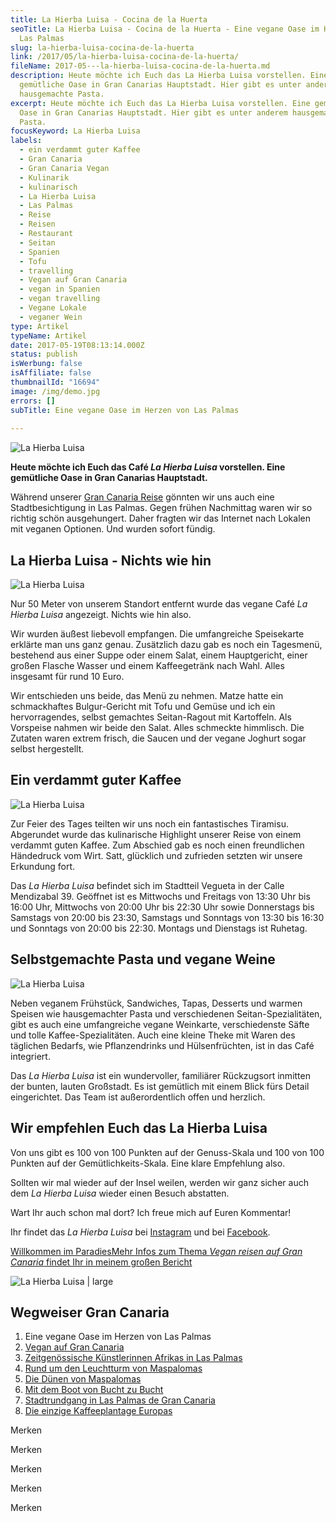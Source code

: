 ```yaml
---
title: La Hierba Luisa - Cocina de la Huerta
seoTitle: La Hierba Luisa - Cocina de la Huerta - Eine vegane Oase im Herzen von
  Las Palmas
slug: la-hierba-luisa-cocina-de-la-huerta
link: /2017/05/la-hierba-luisa-cocina-de-la-huerta/
fileName: 2017-05---la-hierba-luisa-cocina-de-la-huerta.md
description: Heute möchte ich Euch das La Hierba Luisa vorstellen. Eine
  gemütliche Oase in Gran Canarias Hauptstadt. Hier gibt es unter anderem
  hausgemachte Pasta.
excerpt: Heute möchte ich Euch das La Hierba Luisa vorstellen. Eine gemütliche
  Oase in Gran Canarias Hauptstadt. Hier gibt es unter anderem hausgemachte
  Pasta.
focusKeyword: La Hierba Luisa
labels:
  - ein verdammt guter Kaffee
  - Gran Canaria
  - Gran Canaria Vegan
  - Kulinarik
  - kulinarisch
  - La Hierba Luisa
  - Las Palmas
  - Reise
  - Reisen
  - Restaurant
  - Seitan
  - Spanien
  - Tofu
  - travelling
  - Vegan auf Gran Canaria
  - vegan in Spanien
  - vegan travelling
  - Vegane Lokale
  - veganer Wein
type: Artikel
typeName: Artikel
date: 2017-05-19T08:13:14.000Z
status: publish
isWerbung: false
isAffiliate: false
thumbnailId: "16694"
image: /img/demo.jpg
errors: []
subTitle: Eine vegane Oase im Herzen von Las Palmas
  
---
```


![La Hierba Luisa](http://cardamonchai.com/wp-content/uploads/2017/05/33941107653_3464444646_k-640x426.jpg)

**Heute möchte ich Euch das Café _La Hierba Luisa_ vorstellen. Eine gemütliche
Oase in Gran Canarias Hauptstadt.**

Während unserer [Gran Canaria Reise](/2017/05/vegan-auf-gran-canaria/) gönnten
wir uns auch eine Stadtbesichtigung in Las Palmas. Gegen frühen Nachmittag waren
wir so richtig schön ausgehungert. Daher fragten wir das Internet nach Lokalen
mit veganen Optionen. Und wurden sofort fündig.

## La Hierba Luisa - Nichts wie hin

![La Hierba Luisa](http://cardamonchai.com/wp-content/uploads/2017/05/34709979926_a2d77ae774_k-640x426.jpg)

Nur 50 Meter von unserem Standort entfernt wurde das vegane Café _La Hierba
Luisa_ angezeigt. Nichts wie hin also.

Wir wurden äußest liebevoll empfangen. Die umfangreiche Speisekarte erklärte man
uns ganz genau. Zusätzlich dazu gab es noch ein Tagesmenü, bestehend aus einer
Suppe oder einem Salat, einem Hauptgericht, einer großen Flasche Wasser und
einem Kaffeegetränk nach Wahl. Alles insgesamt für rund 10 Euro.

Wir entschieden uns beide, das Menü zu nehmen. Matze hatte ein schmackhaftes
Bulgur-Gericht mit Tofu und Gemüse und ich ein hervorragendes, selbst gemachtes
Seitan-Ragout mit Kartoffeln. Als Vorspeise nahmen wir beide den Salat. Alles
schmeckte himmlisch. Die Zutaten waren extrem frisch, die Saucen und der vegane
Joghurt sogar selbst hergestellt.

## Ein verdammt guter Kaffee

![La Hierba Luisa](http://cardamonchai.com/wp-content/uploads/2017/05/34365409100_4277715245_k-640x426.jpg)

Zur Feier des Tages teilten wir uns noch ein fantastisches Tiramisu. Abgerundet
wurde das kulinarische Highlight unserer Reise von einem verdammt guten Kaffee.
Zum Abschied gab es noch einen freundlichen Händedruck vom Wirt. Satt, glücklich
und zufrieden setzten wir unsere Erkundung fort.

Das _La Hierba Luisa_ befindet sich im Stadtteil Vegueta in der Calle
Mendizabal 39. Geöffnet ist es Mittwochs und Freitags von 13:30 Uhr bis 16:00
Uhr, Mittwochs von 20:00 Uhr bis 22:30 Uhr sowie Donnerstags bis Samstags von
20:00 bis 23:30, Samstags und Sonntags von 13:30 bis 16:30 und Sonntags von
20:00 bis 22:30. Montags und Dienstags ist Ruhetag.

## Selbstgemachte Pasta und vegane Weine

![La Hierba Luisa](http://cardamonchai.com/wp-content/uploads/2017/05/34750165095_4103dbcc62_k-640x961.jpg)

Neben veganem Frühstück, Sandwiches, Tapas, Desserts und warmen Speisen wie
hausgemachter Pasta und verschiedenen Seitan-Spezialitäten, gibt es auch eine
umfangreiche vegane Weinkarte, verschiedenste Säfte und tolle
Kaffee-Spezialitäten. Auch eine kleine Theke mit Waren des täglichen Bedarfs,
wie Pflanzendrinks und Hülsenfrüchten, ist in das Café integriert.

Das _La Hierba Luisa_ ist ein wundervoller, familiärer Rückzugsort inmitten der
bunten, lauten Großstadt. Es ist gemütlich mit einem Blick fürs Detail
eingerichtet. Das Team ist außerordentlich offen und herzlich.

## Wir empfehlen Euch das La Hierba Luisa

Von uns gibt es 100 von 100 Punkten auf der Genuss-Skala und 100 von 100 Punkten
auf der Gemütlichkeits-Skala. Eine klare Empfehlung also.

Sollten wir mal wieder auf der Insel weilen, werden wir ganz sicher auch dem _La
Hierba Luisa_ wieder einen Besuch abstatten.

Wart Ihr auch schon mal dort? Ich freue mich auf Euren Kommentar!

Ihr findet das _La Hierba Luisa_ bei
[Instagram](https://www.instagram.com/lahierbaluisa/?hl=de) und bei
[Facebook](https://www.facebook.com/lahierbaluisa/?fref=ts).

[Willkommen im ParadiesMehr Infos zum Thema _Vegan reisen auf Gran Canaria_ findet Ihr in meinem großen Bericht](/2017/05/vegan-auf-gran-canaria/)

![La Hierba Luisa | large](http://cardamonchai.com/wp-content/uploads/2017/05/34587993052_495603d943_k-800x431.jpg)

## Wegweiser Gran Canaria

1.  Eine vegane Oase im Herzen von Las Palmas
1.  [Vegan auf Gran Canaria](/2017/05/vegan-auf-gran-canaria/)
1.  [Zeitgenössische Künstlerinnen Afrikas in Las Palmas](/2017/06/el-iris-de-lucy-las-palmas/)
1.  [Rund um den Leuchtturm von Maspalomas](/2017/06/rund-um-den-leuchtturm-von-maspalomas/)
1.  [Die Dünen von Maspalomas](/2017/07/die-duenen-von-maspalomas/)
1.  [Mit dem Boot von Bucht zu Bucht](/2017/07/gran-canaria-der-sueden/)
1.  [Stadtrundgang in Las Palmas de Gran Canaria](/2017/08/las-palmas-de-gran-canaria/)
1.  [Die einzige Kaffeeplantage Europas](/2017/09/die-einzige-kaffeeplantage-europas/)

Merken

Merken

Merken

Merken

Merken

  